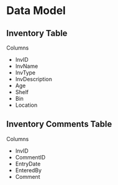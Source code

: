 # Data Model

## Inventory Table 
Columns
- InvID
- InvName 
- InvType 
- InvDescription 
- Age 
- Shelf
- Bin
- Location

## Inventory Comments Table
Columns
- InvID 
- CommentID
- EntryDate 
- EnteredBy
- Comment


